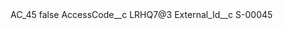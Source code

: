<?xml version="1.0" encoding="UTF-8"?>
<CustomMetadata xmlns="http://soap.sforce.com/2006/04/metadata" xmlns:xsi="http://www.w3.org/2001/XMLSchema-instance" xmlns:xsd="http://www.w3.org/2001/XMLSchema">
    <label>AC_45</label>
    <protected>false</protected>
    <values>
        <field>AccessCode__c</field>
        <value xsi:type="xsd:string">LRHQ7@3</value>
    </values>
    <values>
        <field>External_Id__c</field>
        <value xsi:type="xsd:string">S-00045</value>
    </values>
</CustomMetadata>
